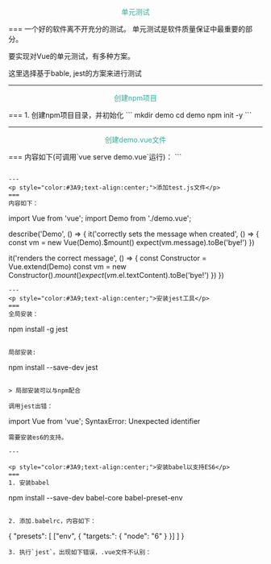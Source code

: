 <p style="color:#3A9;text-align:center;">单元测试</p>
===
一个好的软件离不开充分的测试。
单元测试是软件质量保证中最重要的部分。

要实现对Vue的单元测试，有多种方案。

这里选择基于bable, jest的方案来进行测试

---
<p style="color:#3A9;text-align:center;">创建npm项目</p>
===
1. 创建npm项目目录，并初始化
```
mkdir demo
cd demo
npm init -y
```


---
<p style="color:#3A9;text-align:center;">创建demo.vue文件</p>
===
内容如下(可调用`vue serve demo.vue`运行)：
```
<template>
  <span>{{ message }}</span>
</template>

<script>
export default {
  data() {
    return {
      message: "hello!"
    };
  },
  created() {
    this.message = "bye!";
  }
};
</script>
```

---
<p style="color:#3A9;text-align:center;">添加test.js文件</p>
===
内容如下：
```
import Vue from 'vue';
import Demo from './demo.vue';

describe('Demo', () => {
  it('correctly sets the message when created', () => {
    const vm = new Vue(Demo).$mount()
    expect(vm.message).toBe('bye!')
  })

  it('renders the correct message', () => {
    const Constructor = Vue.extend(Demo)
    const vm = new Constructor().$mount()
    expect(vm.$el.textContent).toBe('bye!')
  })
})
```
---
<p style="color:#3A9;text-align:center;">安装jest工具</p>
===
全局安装：
```
npm install -g jest
```

局部安装:
```
npm install --save-dev jest
```

> 局部安装可以与npm配合

调用jest出错：
```
import Vue from 'vue';
    SyntaxError: Unexpected identifier

```
需要安装es6的支持。

---

<p style="color:#3A9;text-align:center;">安装babel以支持ES6</p>
===
1. 安装babel
```
npm install --save-dev babel-core babel-preset-env
```

2. 添加.babelrc，内容如下：
```
{
  "presets": [
    ["env", {
      "targets:": { "node": "6" }
    }]
  ]
}
```
3. 执行`jest`。出现如下错误，.vue文件不认别：
```
<template>
^
SyntaxError: Unexpected token <
```

---

<p style="color:#3A9;text-align:center;">安装jest对.vue文件的支持</p>
===
1. 安装`jest-vue-preprocessor`
```
npm install --save-dev jest-vue-preprocessor babel-jest
```
> 注意这里`babel-jest`是解析.js文件用的。是必须的。
2. 在`package.json`中添加
```
  "jest": {
    "moduleFileExtensions": [
      "js",
      "vue"
    ],
    "mapCoverage": true,
    "transform": {
      "^.+\\.js$": "<rootDir>/node_modules/babel-jest",
      ".*\\.(vue)$": "<rootDir>/node_modules/jest-vue-preprocessor"
    }
  },
```
---
---

<p style="color:#3A9;text-align:center;">安装其它的npm包</p>
===
1. 安装
安装好对`.vue`文件的支持后，还有报下面两个包不存在，所以可以直接安装上。
```
npm install --save-dev vue-template-compiler 
npm install --save-dev vue-template-es2015-compiler
```
2. 执行`jest`，得到如下结果，表明测试通过。
```
 PASS  ./test.js
  Demo
    ✓ correctly sets the message when created (11ms)
    ✓ renders the correct message (2ms)
Test Suites: 1 passed, 1 total
Tests:       2 passed, 2 total
Snapshots:   0 total
Time:        2.211s
Ran all test suites.
```






